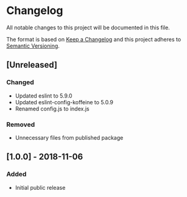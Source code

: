 # Changelog

All notable changes to this project will be documented in this file.

The format is based on [Keep a Changelog](http://keepachangelog.com/en/1.0.0/)
and this project adheres to [Semantic Versioning](http://semver.org/spec/v2.0.0.html).


## [Unreleased]

### Changed

- Updated eslint to 5.9.0
- Updated eslint-config-koffeine to 5.0.9
- Renamed config.js to index.js

### Removed

- Unnecessary files from published package


## [1.0.0] - 2018-11-06

### Added

- Initial public release